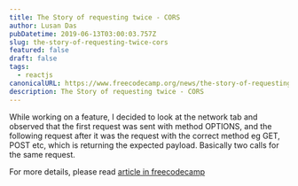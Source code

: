 ```yaml
---
title: The Story of requesting twice - CORS
author: Lusan Das
pubDatetime: 2019-06-13T03:00:03.757Z
slug: the-story-of-requesting-twice-cors
featured: false
draft: false
tags:
  - reactjs
canonicalURL: https://www.freecodecamp.org/news/the-story-of-requesting-twice-cors/
description: The Story of requesting twice - CORS
---
```


While working on a feature, I decided to look at the network tab and observed that the first request was sent with method OPTIONS, and the following request after it was the request with the correct method eg GET, POST etc, which is returning the expected payload. Basically two calls for the same request.

For more details, please read [article in freecodecamp](https://www.freecodecamp.org/news/the-story-of-requesting-twice-cors/)
